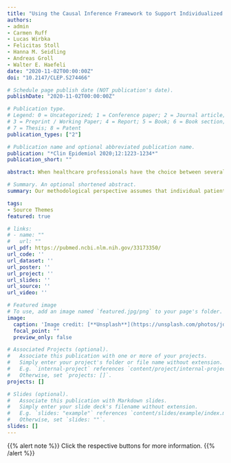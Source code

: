 ```yaml
---
title: "Using the Causal Inference Framework to Support Individualized Drug Treatment Decisions Based on Observational Healthcare Data"
authors:
- admin
- Carmen Ruff
- Lucas Wirbka
- Felicitas Stoll
- Hanna M. Seidling
- Andreas Groll
- Walter E. Haefeli
date: "2020-11-02T00:00:00Z"
doi: "10.2147/CLEP.S274466"

# Schedule page publish date (NOT publication's date).
publishDate: "2020-11-02T00:00:00Z"

# Publication type.
# Legend: 0 = Uncategorized; 1 = Conference paper; 2 = Journal article;
# 3 = Preprint / Working Paper; 4 = Report; 5 = Book; 6 = Book section;
# 7 = Thesis; 8 = Patent
publication_types: ["2"]

# Publication name and optional abbreviated publication name.
publication: "*Clin Epidemiol 2020;12:1223-1234*"
publication_short: ""

abstract: When healthcare professionals have the choice between several drug treatments for their patients, they often experience considerable decision uncertainty because many decisions simply have no single "best" choice. The challenges are manifold and include that guideline recommendations focus on randomized controlled trials whose populations do not necessarily correspond to specific patients in everyday treatment. Further reasons may be insufficient evidence on outcomes, lack of direct comparison of distinct options, and the need to individually balance benefits and risks. All these situations will occur in routine care, its outcomes will be mirrored in routine data, and could thus be used to guide decisions. We propose a concept to facilitate decision-making by exploiting this wealth of information. Our working example for illustration assumes that the response to a particular (drug) treatment can substantially differ between individual patients depending on their characteristics (heterogeneous treatment effects, HTE), and that decisions will be more precise if they are based on real-world evidence of HTE considering this information. However, such methods must account for confounding by indication and effect measure modification, eg, by adequately using machine learning methods or parametric regressions to estimate individual responses to pharmacological treatments. The better a model assesses the underlying HTE, the more accurate are predicted probabilities of treatment response. After probabilities for treatment-related benefit and harm have been calculated, decision rules can be applied and patient preferences can be considered to provide individual recommendations. Emulated trials in observational data are a straightforward technique to predict the effects of such decision rules when applied in routine care. Prediction-based decision rules from routine data have the potential to efficiently supplement clinical guidelines and support healthcare professionals in creating personalized treatment plans using decision support tools.

# Summary. An optional shortened abstract.
summary: Our methodological perspective assumes that individual patients respond differently to pharmacological treatments and that thorough (quantitative) knowledge of effect modifiers will help predicting individual responses to medicines (personalized medicine). Validated decision support could efficiently complement clinical guidelines and support the healthcare professional when interpreting complex patient data, weighing the benefit and risks of multiple treatment options, and trying to incorporate patient preferences to finally design a personalized treatment plan. The ultimate goal would be to select the most efficacious therapies (to avoid nonresponse), avert adverse drug events (to avoid harm), and thus reduce costs and improve relevant endpoints (i.e., survival or quality of life) for patients and other stakeholders.

tags:
- Source Themes
featured: true

# links:
# - name: ""
#   url: ""
url_pdf: https://pubmed.ncbi.nlm.nih.gov/33173350/
url_code: ''
url_dataset: ''
url_poster: ''
url_project: ''
url_slides: ''
url_source: ''
url_video: ''

# Featured image
# To use, add an image named `featured.jpg/png` to your page's folder. 
image:
  caption: 'Image credit: [**Unsplash**](https://unsplash.com/photos/jdD8gXaTZsc)'
  focal_point: ""
  preview_only: false

# Associated Projects (optional).
#   Associate this publication with one or more of your projects.
#   Simply enter your project's folder or file name without extension.
#   E.g. `internal-project` references `content/project/internal-project/index.md`.
#   Otherwise, set `projects: []`.
projects: []

# Slides (optional).
#   Associate this publication with Markdown slides.
#   Simply enter your slide deck's filename without extension.
#   E.g. `slides: "example"` references `content/slides/example/index.md`.
#   Otherwise, set `slides: ""`.
slides: []
---
```


{{% alert note %}}
Click the respective buttons for more information.
{{% /alert %}}
